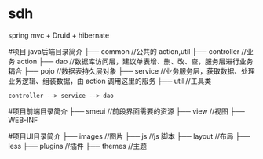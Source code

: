 # sdh
spring mvc + Druid + hibernate

#项目 java后端目录简介
	├── common           //公共的 action,util
	├── controller       //业务 action
	├── dao              //数据库访问层，建议单表增、删、改、查，服务层进行业务耦合
	├── pojo             //数据表持久层对象
	├── service          //业务服务层，获取数据、处理业务逻辑、组装数据，由 action 调用这里的服务
	├── util             //工具类

    controller --> service --> dao

#项目前端目录简介
    ├── smeui            //前段界面需要的资源
    ├── view             //视图
    ├── WEB-INF

#项目UI目录简介
    ├── images           //图片
	├── js               //js 脚本
	├── layout           //布局
	├── less
	├── plugins          //插件
	├── themes           //主题